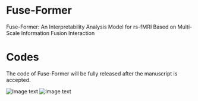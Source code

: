 # Fuse-Former
Fuse-Former: An Interpretability Analysis Model for rs-fMRI Based on Multi-Scale Information Fusion Interaction

# Codes
The code of Fuse-Former will be fully released after the manuscript is accepted.

![Image text](https://github.com/yjy-97/Fuse-Former/tree/main/img/2.png)
![Image text](https://github.com/yjy-97/Fuse-Former/tree/main/img/1.png)




